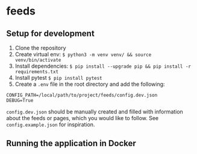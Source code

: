 # feeds

## Setup for development

1. Clone the repository
2. Create virtual env: `$ python3 -m venv venv/ && source venv/bin/activate`
3. Install dependencies: `$ pip install --upgrade pip && pip install -r requirements.txt`
4. Install pytest `$ pip install pytest`
5. Create a `.env` file in the root directory and add the following:

```
CONFIG_PATH=/local/path/to/project/feeds/config.dev.json
DEBUG=True
```

`config.dev.json` should be manually created and filled with information about the feeds or pages, which you would like
to follow. See `config.example.json` for inspiration.

## Running the application in Docker
